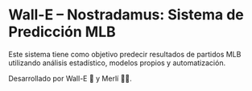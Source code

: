 # Wall-E – Nostradamus: Sistema de Predicción MLB

Este sistema tiene como objetivo predecir resultados de partidos MLB utilizando análisis estadístico, modelos propios y automatización.

Desarrollado por Wall-E 🤖 y Merlí 🧙‍♂️.
